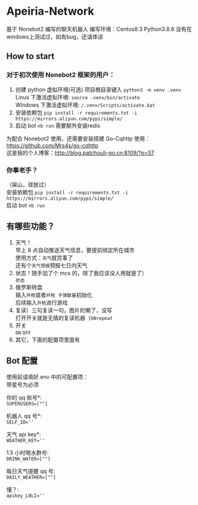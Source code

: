 # Apeiria-Network

基于 Nonebot2 编写的聊天机器人
编写环境：Centos8.3 Python3.8.8
没有在windows上测试过，如有bug，还请体谅

## How to start

### 对于初次使用 Nonebot2 框架的用户：

1. 创建 python 虚拟环境(可选) 项目根目录键入 `python3 -m venv .venv`  
   Linux 下激活虚拟环境: `source .venv/bin/activate`  
   Windows 下激活虚拟环境: `/.venv/Scripts/activate.bat`  
2. 安装依赖包 `pip install -r requirements.txt -i https://mirrors.aliyun.com/pypi/simple/`
3. 启动 bot `nb run`
      需要额外安装redis

为配合 Nonebot2 使用，还需要安装搭建 Go-Cqhttp 使用：https://github.com/Mrs4s/go-cqhttp  
这是我的个人博客：http://blog.patchouli-go.cn:8109/?p=57

### 你事老手？
（屎山，球放过）  
安装依赖包 `pip install -r requirements.txt -i https://mirrors.aliyun.com/pypi/simple/`  
启动 bot `nb run`

## 有哪些功能？

1. 天气！  
   早上 8 点自动推送天气信息，要提前绑定所在城市  
   使用方式：`天气`就完事了  
   还有个`天气预报`预报七日内天气
2. 状态！随手加了个 mcs 的，除了我应该没人用就是了）  
   `状态`
3. 俄罗斯转盘  
   输入`开枪`或者`开枪 子弹数量`初始化  
   后续输入`开枪`进行游戏
4. 复读）三句复读一句，图片的懒了，没写  
   打开开关就是无情的复读机器（`ONrepeat`
5. 开关  
   `ON` `OFF`
6. 其它，下面的配置项里面有  

## Bot 配置

使用前请填好.env 中的可配置项：  
带星号为必须  

你的 qq 账号\*:  
`SUPERUSERS=[""]`

机器人 qq 号\*:  
`SELF_ID=''`

天气 api key\*:  
`WEATHER_KEY=''`

1.5 小时喝水群号:  
`DRINK_WATER=[""]`

每日天气提醒 qq 号:  
`DAILY_WEATHER=[""]`

懂？:  
`apikey_LOLI=''`